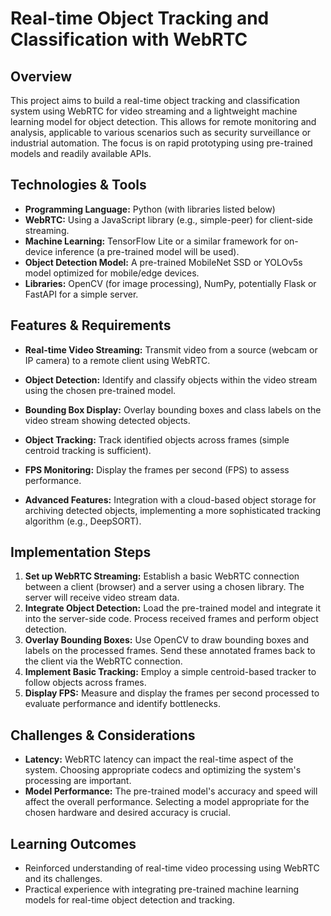 # Real-time Object Tracking and Classification with WebRTC

## Overview
This project aims to build a real-time object tracking and classification system using WebRTC for video streaming and a lightweight machine learning model for object detection. This allows for remote monitoring and analysis, applicable to various scenarios such as security surveillance or industrial automation.  The focus is on rapid prototyping using pre-trained models and readily available APIs.

## Technologies & Tools
- **Programming Language:** Python (with libraries listed below)
- **WebRTC:**  Using a JavaScript library (e.g., simple-peer) for client-side streaming.
- **Machine Learning:** TensorFlow Lite or a similar framework for on-device inference (a pre-trained model will be used).
- **Object Detection Model:**  A pre-trained MobileNet SSD or YOLOv5s model optimized for mobile/edge devices.
- **Libraries:** OpenCV (for image processing), NumPy, potentially Flask or FastAPI for a simple server.


## Features & Requirements
- **Real-time Video Streaming:**  Transmit video from a source (webcam or IP camera) to a remote client using WebRTC.
- **Object Detection:** Identify and classify objects within the video stream using the chosen pre-trained model.
- **Bounding Box Display:** Overlay bounding boxes and class labels on the video stream showing detected objects.
- **Object Tracking:** Track identified objects across frames (simple centroid tracking is sufficient).
- **FPS Monitoring:** Display the frames per second (FPS) to assess performance.

- **Advanced Features:**  Integration with a cloud-based object storage for archiving detected objects, implementing a more sophisticated tracking algorithm (e.g., DeepSORT).


## Implementation Steps
1. **Set up WebRTC Streaming:** Establish a basic WebRTC connection between a client (browser) and a server using a chosen library.  The server will receive video stream data.
2. **Integrate Object Detection:** Load the pre-trained model and integrate it into the server-side code. Process received frames and perform object detection.
3. **Overlay Bounding Boxes:**  Use OpenCV to draw bounding boxes and labels on the processed frames. Send these annotated frames back to the client via the WebRTC connection.
4. **Implement Basic Tracking:** Employ a simple centroid-based tracker to follow objects across frames.
5. **Display FPS:** Measure and display the frames per second processed to evaluate performance and identify bottlenecks.


## Challenges & Considerations
- **Latency:** WebRTC latency can impact the real-time aspect of the system. Choosing appropriate codecs and optimizing the system's processing are important.
- **Model Performance:**  The pre-trained model's accuracy and speed will affect the overall performance. Selecting a model appropriate for the chosen hardware and desired accuracy is crucial.


## Learning Outcomes
- Reinforced understanding of real-time video processing using WebRTC and its challenges.
- Practical experience with integrating pre-trained machine learning models for real-time object detection and tracking.

